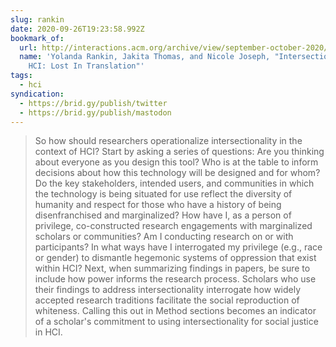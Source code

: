 ```yaml
---
slug: rankin
date: 2020-09-26T19:23:58.992Z
bookmark_of:
  url: http://interactions.acm.org/archive/view/september-october-2020/intersectionality-in-hci
  name: 'Yolanda Rankin, Jakita Thomas, and Nicole Joseph, "Intersectionality in
    HCI: Lost In Translation"'
tags:
  - hci
syndication:
  - https://brid.gy/publish/twitter
  - https://brid.gy/publish/mastodon
---
```

> So how should researchers operationalize intersectionality in the context of HCI? Start by asking a series of questions: Are you thinking about everyone as you design this tool? Who is at the table to inform decisions about how this technology will be designed and for whom? Do the key stakeholders, intended users, and communities in which the technology is being situated for use reflect the diversity of humanity and respect for those who have a history of being disenfranchised and marginalized? How have I, as a person of privilege, co-constructed research engagements with marginalized scholars or communities? Am I conducting research on or with participants? In what ways have I interrogated my privilege (e.g., race or gender) to dismantle hegemonic systems of oppression that exist within HCI? Next, when summarizing findings in papers, be sure to include how power informs the research process. Scholars who use their findings to address intersectionality interrogate how widely accepted research traditions facilitate the social reproduction of whiteness. Calling this out in Method sections becomes an indicator of a scholar's commitment to using intersectionality for social justice in HCI.